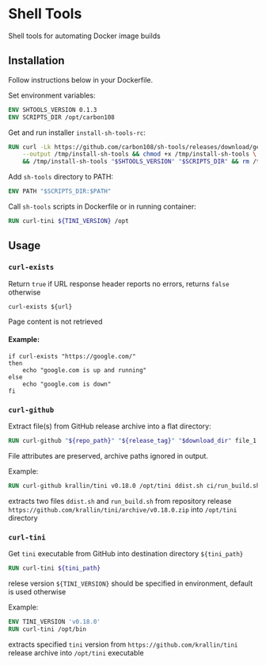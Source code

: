 # Shell Tools

Shell tools for automating Docker image builds

## Installation

Follow instructions below in your Dockerfile.

Set environment variables:

```dockerfile
ENV SHTOOLS_VERSION 0.1.3
ENV SCRIPTS_DIR /opt/carbon108   
```

Get and run installer `install-sh-tools-rc`:

```dockerfile
RUN curl -Lk https://github.com/carbon108/sh-tools/releases/download/get/install-sh-tools \
    --output /tmp/install-sh-tools && chmod +x /tmp/install-sh-tools \
    && /tmp/install-sh-tools "$SHTOOLS_VERSION" "$SCRIPTS_DIR" && rm /tmp/install-sh-tools     
```

Add `sh-tools` directory to PATH:

```dockerfile
ENV PATH "$SCRIPTS_DIR:$PATH"  
```

Call `sh-tools` scripts in Dockerfile or in running container:

```dockerfile
RUN curl-tini ${TINI_VERSION} /opt 
```

## Usage

### `curl-exists`

Return `true` if URL response header reports no errors, returns `false` otherwise 

```shell script
curl-exists ${url}
```

Page content is not retrieved

#### Example:

```shell script
if curl-exists "https://google.com/"
then
    echo "google.com is up and running"
else
    echo "google.com is down"
fi
```

### `curl-github`

Extract file(s) from GitHub release archive into a flat directory:

```dockerfile
RUN curl-github "${repo_path}" "${release_tag}" "$download_dir" file_1 file_2...
```
File attributes are preserved, archive paths ignored in output.
     
Example: 

```dockerfile
RUN curl-github krallin/tini v0.18.0 /opt/tini ddist.sh ci/run_build.sh 
``` 
extracts two files `ddist.sh` and `run_build.sh` from repository release 
`https://github.com/krallin/tini/archive/v0.18.0.zip` into `/opt/tini` directory
 
### `curl-tini`

Get `tini` executable from GitHub into destination directory `${tini_path}`

```dockerfile
RUN curl-tini ${tini_path}
```    
relese version `${TINI_VERSION}` should be specified in environment, default is used 
otherwise
    
Example: 

```dockerfile
ENV TINI_VERSION 'v0.18.0'
RUN curl-tini /opt/bin
```
extracts specified `tini` version from `https://github.com/krallin/tini` release archive 
into `/opt/tini` executable       
